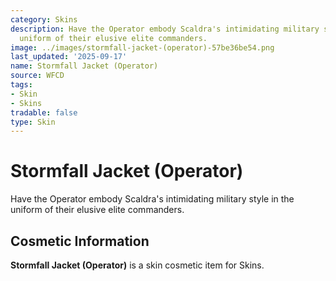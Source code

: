 ```yaml
---
category: Skins
description: Have the Operator embody Scaldra's intimidating military style in the
  uniform of their elusive elite commanders.
image: ../images/stormfall-jacket-(operator)-57be36be54.png
last_updated: '2025-09-17'
name: Stormfall Jacket (Operator)
source: WFCD
tags:
- Skin
- Skins
tradable: false
type: Skin
---
```


# Stormfall Jacket (Operator)

Have the Operator embody Scaldra's intimidating military style in the uniform of their elusive elite commanders.

## Cosmetic Information

**Stormfall Jacket (Operator)** is a skin cosmetic item for Skins.

